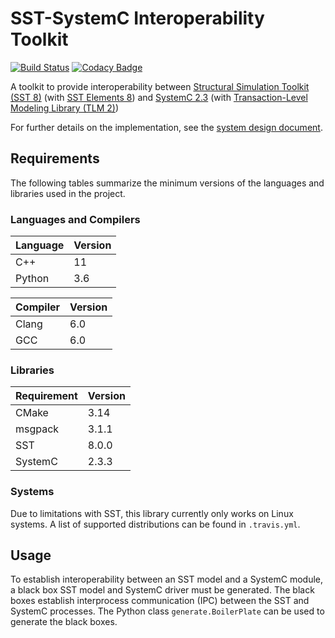 # SST-SystemC Interoperability Toolkit
[![Build Status](https://travis-ci.org/sabbirahm3d/sstscit.svg?branch=master)](https://travis-ci.org/sabbirahm3d/sstscit)
[![Codacy Badge](https://api.codacy.com/project/badge/Grade/88c38abb1f2a4a369b4a6f9c49e8d237)](https://www.codacy.com/app/sabbirahm3d/sstscit?utm_source=github.com&amp;utm_medium=referral&amp;utm_content=sabbirahm3d/sstscit&amp;utm_campaign=Badge_Grade)

A toolkit to provide interoperability between [Structural Simulation Toolkit (SST 8)](https://github.com/sstsimulator/sst-core) (with [SST Elements 8](https://github.com/sstsimulator/sst-elements)) and [SystemC 2.3](http://www.accellera.org/downloads/standards/systemc) (with [Transaction-Level Modeling Library (TLM 2)](https://www.doulos.com/knowhow/systemc/tlm2/))

For further details on the implementation, see the [system design document](/docs/sstscit.pdf).

## Requirements

The following tables summarize the minimum versions of the languages and libraries used in the project.

### Languages and Compilers

|Language|Version|
|--------|-------|
|C++     |11     |
|Python  |3.6    |

|Compiler|Version|
|--------|-------|
|Clang   |6.0    |
|GCC     |6.0    |

### Libraries

|Requirement|Version|
|-----------|-------|
|CMake      |3.14   |
|msgpack    |3.1.1  |
|SST        |8.0.0  |
|SystemC    |2.3.3  |

### Systems

Due to limitations with SST, this library currently only works on Linux systems. A list of supported distributions can be found in `.travis.yml`.

## Usage

To establish interoperability between an SST model and a SystemC module, a black box SST model and SystemC driver must be generated. The black boxes establish interprocess communication (IPC) between the SST and SystemC processes. The Python class `generate.BoilerPlate` can be used to generate the black boxes.

<!-- 
    The following snippets demonstrate an SST link transmitting a unidirectional signal from the SST
    environment to the black box interface in an example component, \lstinline{demo}.

\begin{lstlisting}[language=C++, caption={Snippet of \lstinline{demo.cpp}}, captionpos=b]
// register a string event in the class declaration
SST_ELI_DOCUMENT_PORTS(
    { "demo_din", "Demo model data in", { "sst.Interfaces.StringEvent" }},
    ...
)

// initialize the link in the class declaration
SST::Link *demo_din;

// set up the SST link in the constructor
demo_din = configureLink("demo_din");

// trigger the event in the clocked function
demo_din->send(new SST::Interfaces::StringEvent(...));
\end{lstlisting}

\begin{lstlisting}[language=C++, caption={Snippet of \lstinline{blackboxes/demo_comp.cpp}}, captionpos=b]
// register the same string event in the class declaration
SST_ELI_DOCUMENT_PORTS(
    { "demo_din", "Demo model data in", { "sst.Interfaces.StringEvent" }},
    ...
)

// initialize the same link in the class declaration
SST::Link *demo_din;

// set up the SST link in the constructor with an event handler
demo_din = configureLink(
    "demo_din",
    new SST::Event::Handler<demo>(this, &demo::handle_event)
);

// receive and parse the event in the event handler
void demo::handle_event(SST::Event *ev) {
    auto *se = dynamic_cast<SST::Interfaces::StringEvent *>(ev);
    if (se) {
        std::string _data_in = se->getString();
        ...
    }
    delete ev;
}
\end{lstlisting}

 -->